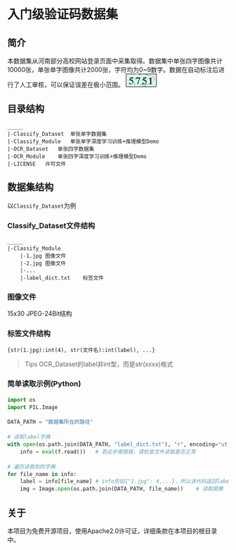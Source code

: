 # 入门级验证码数据集

## 简介
本数据集从河南部分高校网站登录页面中采集取得。数据集中单张四字图像共计10000张，单张单字图像共计2000张，字符均为0~9数字。数据在自动标注后进行了人工审核，可以保证误差在极小范围。
![示例数据](OCR_Dataset/1.jpg)
## 目录结构
```
_____
|-Classify_Dataset  单张单字数据集
|-Classify_Module   单张单字深度学习训练+推理模型Demo
|-OCR_Dataset   单张四字数据集
|-OCR_Module    单张四字深度学习训练+推理模型Demo
|-LICENSE   许可文件
```
## 数据集结构

以`Classify_Dataset`为例

### Classify_Dataset文件结构
```
_____
|-Classify_Module
    |-1.jpg 图像文件
    |-2.jpg 图像文件
    |-...
    |-label_dict.txt    标签文件

```
### 图像文件
15x30 JPEG-24Bit结构

### 标签文件结构
`{str(1.jpg):int(4), str(文件名):int(label), ...}`
> Tips OCR_Dataset的label非int型，而是str(xxxx)格式

### 简单读取示例(Python)
```python
import os
import PIL.Image

DATA_PATH = "数据集所在的路径"

# 读取label字典
with open(os.path.join(DATA_PATH, "label_dict.txt"), "r", encoding="utf-8") as f:
    info = eval(f.read())   # 若此步骤报错，请检查文件读取是否正常

# 遍历读取到的字典
for file_name in info:
    label = info[file_name] # info形如{"1.jpg": 4,...}，所以该代码返回label值
    img = Image.open(os.path.join(DATA_PATH, file_name))    # 读取图像
```


## 关于
本项目为免费开源项目，使用Apache2.0许可证，详细条款在本项目的根目录中。


